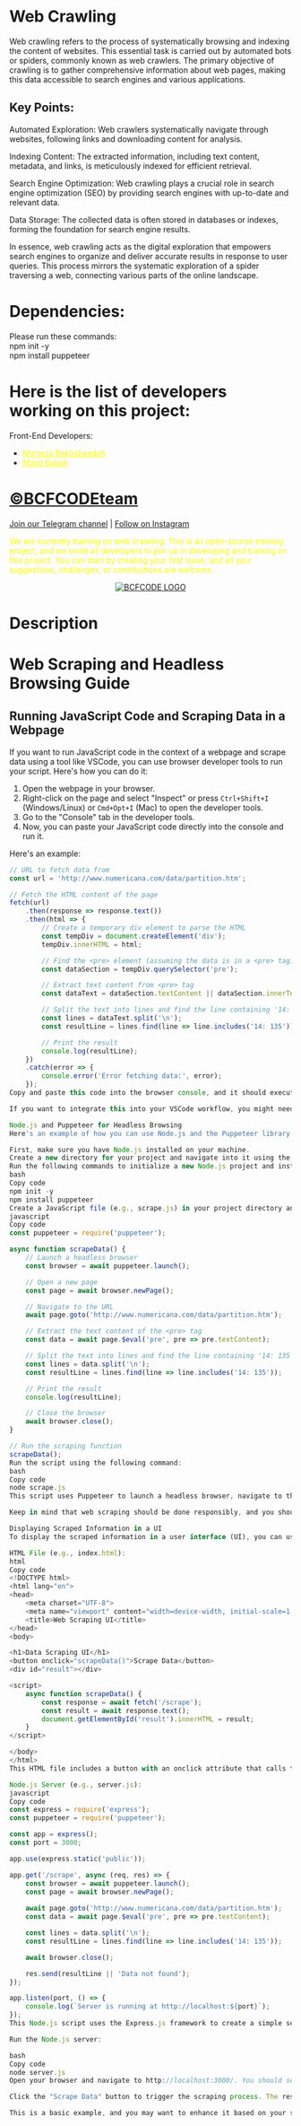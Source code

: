 # Web Crawling
Web crawling refers to the process of systematically browsing and indexing the content of websites. This essential task is carried out by automated bots or spiders, commonly known as web crawlers. The primary objective of crawling is to gather comprehensive information about web pages, making this data accessible to search engines and various applications.

## Key Points:
Automated Exploration: Web crawlers systematically navigate through websites, following links and downloading content for analysis.

Indexing Content: The extracted information, including text content, metadata, and links, is meticulously indexed for efficient retrieval.

Search Engine Optimization: Web crawling plays a crucial role in search engine optimization (SEO) by providing search engines with up-to-date and relevant data.

Data Storage: The collected data is often stored in databases or indexes, forming the foundation for search engine results.

In essence, web crawling acts as the digital exploration that empowers search engines to organize and deliver accurate results in response to user queries. This process mirrors the systematic exploration of a spider traversing a web, connecting various parts of the online landscape.


# Dependencies: 
Please run these commands:<br> 
npm init -y<br>
npm install puppeteer<br>

# Here is the list of developers working on this project:

Front-End Developers:
- <a href="https://www.linkedin.com/in/morteza-bakhshandeh-813598260/" style="color: yellow;">Morteza Bakhshandeh</a>
- <a href="https://www.linkedin.com/in/majid-babak-aab039156/" style="color: yellow;">Majid Babak</a>

# [©BCFCODEteam](https://github.com/BCFCODE)
[Join our Telegram channel](https://t.me/BCFCODE) | [Follow on Instagram](https://www.instagram.com/bcfcodeteam/?igshid=MzRlODBiNWFlZA%3D%3D)

<span style="color: yellow;">We are currently training on web crawling. This is an open-source training project, and we invite all developers to join us in developing and training on this project. You can start by creating your first issue, and all your suggestions, challenges, or contributions are welcome.</span>

<p align="center">
  <a href="https://github.com/BCFCODE">
    <img src="assets/BCFCODE-LOGO.png" alt="BCFCODE LOGO">
  </a>
</p>



# Description
# Web Scraping and Headless Browsing Guide

## Running JavaScript Code and Scraping Data in a Webpage

If you want to run JavaScript code in the context of a webpage and scrape data using a tool like VSCode, you can use browser developer tools to run your script. Here's how you can do it:

1. Open the webpage in your browser.
2. Right-click on the page and select "Inspect" or press `Ctrl+Shift+I` (Windows/Linux) or `Cmd+Opt+I` (Mac) to open the developer tools.
3. Go to the "Console" tab in the developer tools.
4. Now, you can paste your JavaScript code directly into the console and run it.

Here's an example:

```javascript
// URL to fetch data from
const url = 'http://www.numericana.com/data/partition.htm';

// Fetch the HTML content of the page
fetch(url)
    .then(response => response.text())
    .then(html => {
        // Create a temporary div element to parse the HTML
        const tempDiv = document.createElement('div');
        tempDiv.innerHTML = html;

        // Find the <pre> element (assuming the data is in a <pre> tag)
        const dataSection = tempDiv.querySelector('pre');

        // Extract text content from <pre> tag
        const dataText = dataSection.textContent || dataSection.innerText;

        // Split the text into lines and find the line containing '14: 135'
        const lines = dataText.split('\n');
        const resultLine = lines.find(line => line.includes('14: 135'));

        // Print the result
        console.log(resultLine);
    })
    .catch(error => {
        console.error('Error fetching data:', error);
    });
Copy and paste this code into the browser console, and it should execute the scraping script.

If you want to integrate this into your VSCode workflow, you might need to consider using a server-side approach with a tool like Node.js and the Puppeteer library for headless browsing. This allows you to run a headless browser in the background and programmatically interact with web pages. However, keep in mind that web scraping should always be done responsibly and in accordance with the website's terms of service.

Node.js and Puppeteer for Headless Browsing
Here's an example of how you can use Node.js and the Puppeteer library for headless browsing to scrape data:

First, make sure you have Node.js installed on your machine.
Create a new directory for your project and navigate into it using the terminal.
Run the following commands to initialize a new Node.js project and install the necessary dependencies (Puppeteer):
bash
Copy code
npm init -y
npm install puppeteer
Create a JavaScript file (e.g., scrape.js) in your project directory and add the following code:
javascript
Copy code
const puppeteer = require('puppeteer');

async function scrapeData() {
    // Launch a headless browser
    const browser = await puppeteer.launch();

    // Open a new page
    const page = await browser.newPage();

    // Navigate to the URL
    await page.goto('http://www.numericana.com/data/partition.htm');

    // Extract the text content of the <pre> tag
    const data = await page.$eval('pre', pre => pre.textContent);

    // Split the text into lines and find the line containing '14: 135'
    const lines = data.split('\n');
    const resultLine = lines.find(line => line.includes('14: 135'));

    // Print the result
    console.log(resultLine);

    // Close the browser
    await browser.close();
}

// Run the scraping function
scrapeData();
Run the script using the following command:
bash
Copy code
node scrape.js
This script uses Puppeteer to launch a headless browser, navigate to the specified URL, extract the text content of the <pre> tag, and find the line containing '14: 135'. Make sure to adjust the selector and logic according to the structure of the HTML on the webpage you are working with.

Keep in mind that web scraping should be done responsibly, and you should comply with the website's terms of service. Additionally, web scraping can put a load on the server, so consider adding delays between requests to avoid overloading the server.

Displaying Scraped Information in a UI
To display the scraped information in a user interface (UI), you can use a web framework along with HTML, CSS, and JavaScript. In this example, I'll guide you on how to create a simple HTML page with a button to trigger the scraping process and display the result.

HTML File (e.g., index.html):
html
Copy code
<!DOCTYPE html>
<html lang="en">
<head>
    <meta charset="UTF-8">
    <meta name="viewport" content="width=device-width, initial-scale=1.0">
    <title>Web Scraping UI</title>
</head>
<body>

<h1>Data Scraping UI</h1>
<button onclick="scrapeData()">Scrape Data</button>
<div id="result"></div>

<script>
    async function scrapeData() {
        const response = await fetch('/scrape');
        const result = await response.text();
        document.getElementById('result').innerHTML = result;
    }
</script>

</body>
</html>
This HTML file includes a button with an onclick attribute that calls the scrapeData function when clicked. The result of the scraping will be displayed in a <div> with the id "result."

Node.js Server (e.g., server.js):
javascript
Copy code
const express = require('express');
const puppeteer = require('puppeteer');

const app = express();
const port = 3000;

app.use(express.static('public'));

app.get('/scrape', async (req, res) => {
    const browser = await puppeteer.launch();
    const page = await browser.newPage();
    
    await page.goto('http://www.numericana.com/data/partition.htm');
    const data = await page.$eval('pre', pre => pre.textContent);

    const lines = data.split('\n');
    const resultLine = lines.find(line => line.includes('14: 135'));

    await browser.close();

    res.send(resultLine || 'Data not found');
});

app.listen(port, () => {
    console.log(`Server is running at http://localhost:${port}`);
});
This Node.js script uses the Express.js framework to create a simple server. It includes a single route /scrape, which performs the scraping using Puppeteer and sends back the result.

Run the Node.js server:

bash
Copy code
node server.js
Open your browser and navigate to http://localhost:3000/. You should see your HTML page.

Click the "Scrape Data" button to trigger the scraping process. The result will be displayed on the page.

This is a basic example, and you may want to enhance it based on your specific requirements. Additionally, make sure to handle errors and consider implementing more sophisticated error handling and loading indicators for a better user experience.